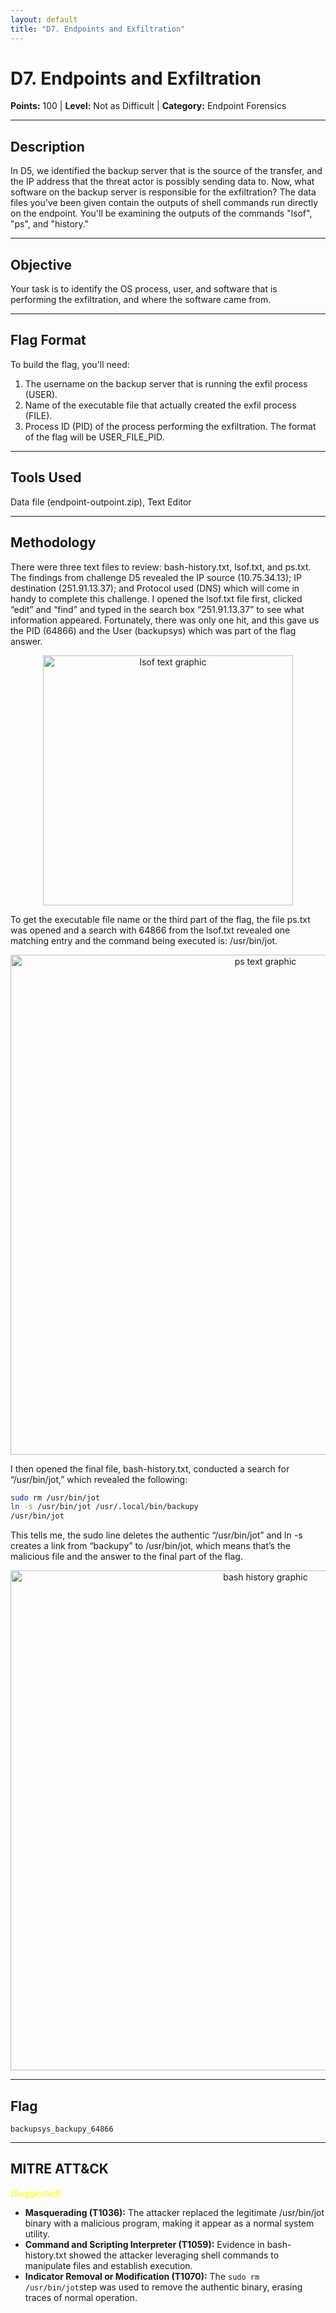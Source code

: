 ```yaml
---
layout: default
title: "D7. Endpoints and Exfiltration"
---
```


# D7. Endpoints and Exfiltration

**Points:** 100  | **Level:** Not as Difficult | **Category:** Endpoint Forensics 

---

## Description
In D5, we identified the backup server that is the source of the transfer, and the IP address that the threat actor is possibly sending data to. Now, what software on the backup server is responsible for the exfiltration? The data files you've been given contain the outputs of shell commands run directly on the endpoint. You'll be examining the outputs of the commands "lsof", "ps", and "history."

---

## Objective
Your task is to identify the OS process, user, and software that is performing the exfiltration, and where the software came from.

---

## Flag Format
To build the flag, you'll need: 
1. The username on the backup server that is running the exfil process (USER).
2. Name of the executable file that actually created the exfil process (FILE).
3. Process ID (PID) of the process performing the exfiltration. The format of the flag will be USER_FILE_PID.

---

## Tools Used
Data file (endpoint-outpoint.zip), Text Editor

---

## Methodology
There were three text files to review: bash-history.txt, lsof.txt, and ps.txt. The findings from challenge D5 revealed the IP source (10.75.34.13); IP destination (251.91.13.37); and Protocol used (DNS) which will come in handy to complete this challenge. I opened the lsof.txt file first, clicked “edit” and “find” and typed in the search box “251.91.13.37” to see what information appeared. Fortunately, there was only one hit, and this gave us the PID (64866) and the User (backupsys) which was part of the flag answer.

<p align="center">
  <img src="/2025_wicys_target_ctf/assets/images/d7-lsof-txt.png" alt="lsof text graphic" width="400">
</p>

To get the executable file name or the third part of the flag, the file ps.txt was opened and a search with 64866 from the lsof.txt revealed one matching entry and the command being executed is: /usr/bin/jot.

<p align="center">
  <img src="/2025_wicys_target_ctf/assets/images/d7-ps-txt.png" alt="ps text graphic" width="800">
</p>

I then opened the final file, bash-history.txt, conducted a search for “/usr/bin/jot,” which revealed the following:  

```bash
sudo rm /usr/bin/jot
ln -s /usr/bin/jot /usr/.local/bin/backupy
/usr/bin/jot
```

This tells me, the sudo line deletes the authentic “/usr/bin/jot” and ln -s creates a link from “backupy” to /usr/bin/jot, which means that’s the malicious file and the answer to the final part of the flag.

<p align="center">
  <img src="/2025_wicys_target_ctf/assets/images/d7-bash-history.png" alt="bash history graphic" width="800">
</p>

---

## Flag
`backupsys_backupy_64866`  

---

## MITRE ATT&CK
<span style="color:yellow; font-style:italic;">(Suggested)</span>
-	**Masquerading (T1036):** The attacker replaced the legitimate /usr/bin/jot binary with a malicious program, making it appear as a normal system utility.
-	**Command and Scripting Interpreter (T1059):** Evidence in bash-history.txt showed the attacker leveraging shell commands to manipulate files and establish execution.
-	**Indicator Removal or Modification (T1070):** The `sudo rm /usr/bin/jot`step was used to remove the authentic binary, erasing traces of normal operation.

